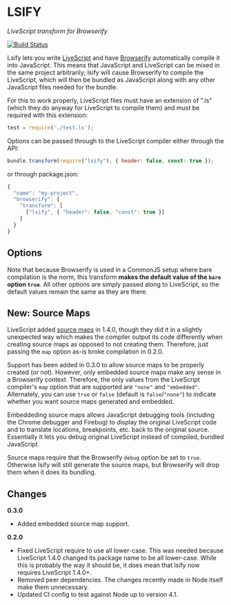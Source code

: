 LSIFY
=====
*LiveScript transform for Browserify*

[![Build Status](https://travis-ci.org/Barandis/lsify.svg?branch=master)](https://travis-ci.org/Barandis/lsify)

Lsify lets you write [LiveScript][livescript] and have [Browserify][browserify] automatically compile it into 
JavaScript. This means that JavaScript and LiveScript can be mixed in the same project arbitrarily; lsify will cause
Browserify to compile the LiveScript, which will then be bundled as JavaScript along with any other JavaScript files 
needed for the bundle.

For this to work properly, LiveScript files must have an extension of ".ls" (which they do anyway for LiveScript to 
compile them) and must be required with this extension:

```javascript
test = require('./test.ls');
```

Options can be passed through to the LiveScript compiler either through the API:

```javascript
bundle.transform(require("lsify"), { header: false, const: true });
```

or through package.json:

```javascript
{
  "name": "my-project",
  "browserify": {
    "transform": [
      ["lsify", { "header": false, "const": true }]
    ]   
  }
}
```

Options
-------

Note that because Browserify is used in a CommonJS setup where bare compilation is the norm, this transform **makes the 
default value of the `bare` option `true`**. All other options are simply passed along to LiveScript, so the default 
values remain the same as they are there.

New: Source Maps
----------------

LiveScript added [source maps][sourcemaps] in 1.4.0, though they did it in a slightly unexpected way which makes the 
compiler output its code differently when creating source maps as opposed to not creating them. Therefore, just passing 
the `map` option as-is broke compilation in 0.2.0.

Support has been added in 0.3.0 to allow source maps to be properly created (or not). However, only embedded source 
maps make any sense in a Browserify context. Therefore, the only values from the LiveScript compiler's `map` option 
that are supported are `"none"` and `"embedded"`. Alternately, you can use `true` or `false` (default is 
`false`/`"none"`) to indicate whether you want source maps generated and embedded.

Embeddeding source maps allows JavaScript debugging tools (including the Chrome debugger and Firebug) to display the
original LiveScript code and to translate locations, breakpoints, etc. back to the original source. Essentially it lets
you debug original LiveScript instead of compiled, bundled JavaScript.

Source maps require that the Browserify `debug` option be set to `true`. Otherwise lsify will still generate the source 
maps, but Browserify will drop them when it does its bundling.

Changes
-------

**0.3.0**

* Added embedded source map support.

**0.2.0**

* Fixed LiveScript require to use all lower-case. This was needed because LiveScript 1.4.0 changed its package name
  to be all lower-case. While this is probably the way it should be, it does mean that lsify now requires
  LiveScript 1.4.0+.
* Removed peer dependencies. The changes recently made in Node itself make them unnecessary.
* Updated CI config to test against Node up to version 4.1.

[livescript]: http://livescript.net/
[browserify]: http://browserify.org/
[sourcemaps]: http://livescript.net/blog/livescript-1.4.0-source-maps-more.html
